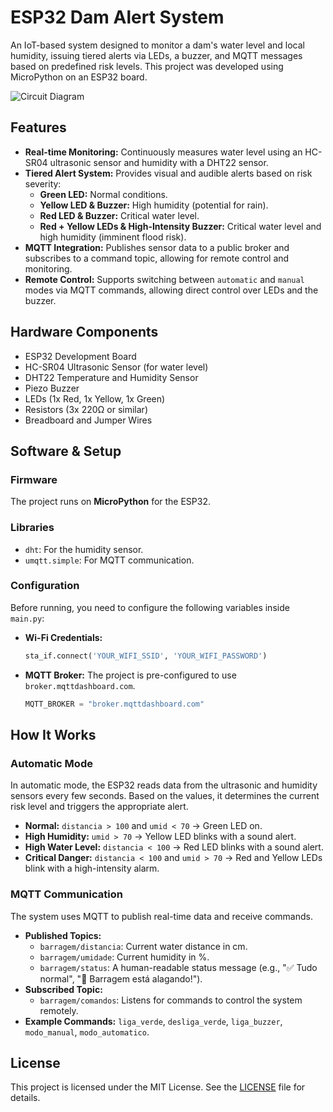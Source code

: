 # ESP32 Dam Alert System

An IoT-based system designed to monitor a dam's water level and local humidity, issuing tiered alerts via LEDs, a buzzer, and MQTT messages based on predefined risk levels. This project was developed using MicroPython on an ESP32 board.

![Circuit Diagram](img/circuit-diagram.png)
## Features

-   **Real-time Monitoring:** Continuously measures water level using an HC-SR04 ultrasonic sensor and humidity with a DHT22 sensor.
-   **Tiered Alert System:** Provides visual and audible alerts based on risk severity:
    -   **Green LED:** Normal conditions.
    -   **Yellow LED & Buzzer:** High humidity (potential for rain).
    * **Red LED & Buzzer:** Critical water level.
    * **Red + Yellow LEDs & High-Intensity Buzzer:** Critical water level and high humidity (imminent flood risk).
-   **MQTT Integration:** Publishes sensor data to a public broker and subscribes to a command topic, allowing for remote control and monitoring.
-   **Remote Control:** Supports switching between `automatic` and `manual` modes via MQTT commands, allowing direct control over LEDs and the buzzer.

## Hardware Components

-   ESP32 Development Board
-   HC-SR04 Ultrasonic Sensor (for water level)
-   DHT22 Temperature and Humidity Sensor
-   Piezo Buzzer
-   LEDs (1x Red, 1x Yellow, 1x Green)
-   Resistors (3x 220Ω or similar)
-   Breadboard and Jumper Wires

## Software & Setup

### Firmware
The project runs on **MicroPython** for the ESP32.

### Libraries
-   `dht`: For the humidity sensor.
-   `umqtt.simple`: For MQTT communication.

### Configuration
Before running, you need to configure the following variables inside `main.py`:

-   **Wi-Fi Credentials:**
    ```python
    sta_if.connect('YOUR_WIFI_SSID', 'YOUR_WIFI_PASSWORD')
    ```
-   **MQTT Broker:** The project is pre-configured to use `broker.mqttdashboard.com`.
    ```python
    MQTT_BROKER = "broker.mqttdashboard.com"
    ```

## How It Works

### Automatic Mode
In automatic mode, the ESP32 reads data from the ultrasonic and humidity sensors every few seconds. Based on the values, it determines the current risk level and triggers the appropriate alert.

-   **Normal:** `distancia > 100` and `umid < 70` -> Green LED on.
-   **High Humidity:** `umid > 70` -> Yellow LED blinks with a sound alert.
-   **High Water Level:** `distancia < 100` -> Red LED blinks with a sound alert.
-   **Critical Danger:** `distancia < 100` and `umid > 70` -> Red and Yellow LEDs blink with a high-intensity alarm.

### MQTT Communication
The system uses MQTT to publish real-time data and receive commands.

-   **Published Topics:**
    -   `barragem/distancia`: Current water distance in cm.
    -   `barragem/umidade`: Current humidity in %.
    -   `barragem/status`: A human-readable status message (e.g., "✅ Tudo normal", "🚨 Barragem está alagando!").
-   **Subscribed Topic:**
    -   `barragem/comandos`: Listens for commands to control the system remotely.
-   **Example Commands:** `liga_verde`, `desliga_verde`, `liga_buzzer`, `modo_manual`, `modo_automatico`.

## License

This project is licensed under the MIT License. See the [LICENSE](LICENSE) file for details.
